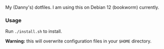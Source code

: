 My (Danny's) dotfiles. I am using this on Debian 12 (bookworm) currently.

### Usage
Run `./install.sh` to install.

**Warning:** this will overwrite configuration files in your `$HOME` directory.

